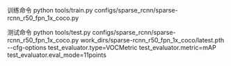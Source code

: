 训练命令	python tools/train.py configs/sparse_rcnn/sparse-rcnn_r50_fpn_1x_coco.py

测试命令	python tools/test.py configs/sparse_rcnn/sparse-rcnn_r50_fpn_1x_coco.py work_dirs/sparse-rcnn_r50_fpn_1x_coco/latest.pth --cfg-options test_evaluator.type=VOCMetric test_evaluator.metric=mAP test_evaluator.eval_mode=11points
